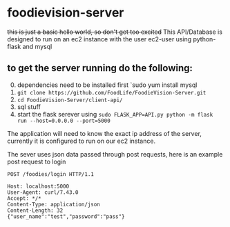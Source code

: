 # foodievision-server
~~this is just a basic hello world, so don't get too excited~~
This API/Database is designed to run on an ec2 instance with the user ec2-user
using python-flask and mysql

## to get the server running do the following:
0. dependencies need to be installed first `sudo yum install mysql
1. `git clone https://github.com/FoodLife/FoodieVision-Server.git`
2. `cd FoodieVision-Server/client-api/`
3. sql stuff
4. start the flask serever using `sudo FLASK_APP=API.py python -m flask run --host=0.0.0.0 --port=5000`

The application will need to know the exact ip address of the server, currently it is configured to run on our ec2 instance.

The sever uses json data passed through post requests, here is an example post request to login 
```
POST /foodies/login HTTP/1.1

Host: localhost:5000
User-Agent: curl/7.43.0
Accept: */*
Content-Type: application/json
Content-Length: 32
{"user_name":"test","password":"pass"}
```
